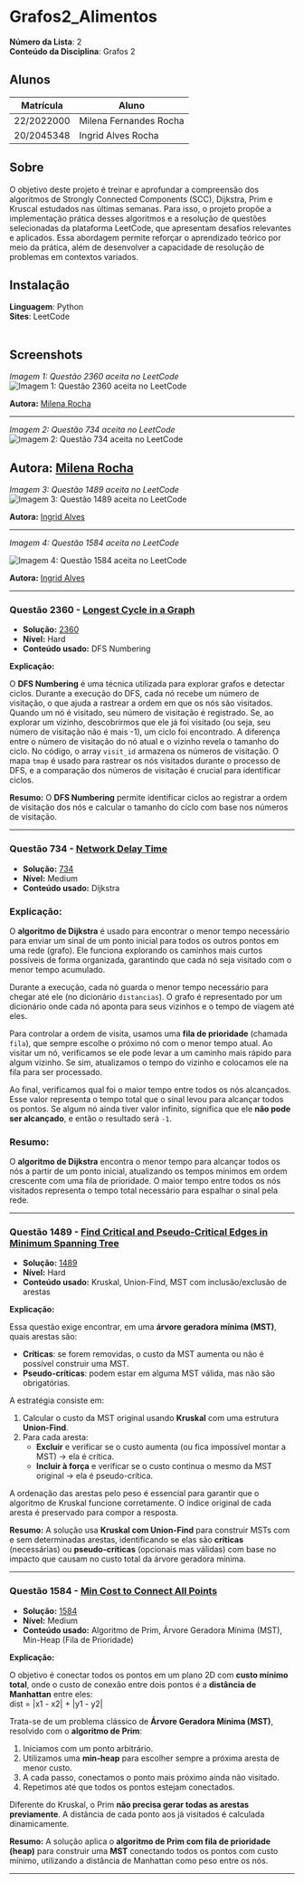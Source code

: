 # Grafos2_Alimentos

**Número da Lista**: 2<br>
**Conteúdo da Disciplina**: Grafos 2<br>

## Alunos
|Matrícula | Aluno |
| -- | -- |
| 22/2022000 |  Milena Fernandes Rocha |
| 20/2045348  |  Ingrid Alves Rocha |

## Sobre 
O objetivo deste projeto é treinar e aprofundar a compreensão dos algoritmos de Strongly Connected Components (SCC), Dijkstra, Prim e Kruscal estudados nas últimas semanas. Para isso, o projeto propõe a implementação prática desses algoritmos e a resolução de questões selecionadas da plataforma LeetCode, que apresentam desafios relevantes e aplicados. Essa abordagem permite reforçar o aprendizado teórico por meio da prática, além de desenvolver a capacidade de resolução de problemas em contextos variados.

## Instalação 
**Linguagem**: Python<br>
**Sites**: LeetCode<br>
<br>


## Screenshots

*Imagem 1: Questão 2360 aceita no LeetCode*  
![Imagem 1: Questão 2360 aceita no LeetCode](./screenshots/2360.png)

**Autora:** [Milena Rocha](https://github.com/MilenaFRocha)

---

*Imagem 2: Questão 734 aceita no LeetCode*  
![Imagem 2: Questão 734 aceita no LeetCode](./screenshots/734.png)

**Autora:** [Milena Rocha](https://github.com/MilenaFRocha)  
---

*Imagem 3: Questão 1489 aceita no LeetCode*  
![Imagem 3: Questão 1489 aceita no LeetCode](./screenshots/Questao_Kruscal_1489.png)

**Autora:** [Ingrid Alves](https://github.com/alvesingrid)  

---

*Imagem 4: Questão 1584 aceita no LeetCode*  

![Imagem 4: Questão 1584 aceita no LeetCode](./screenshots/Questao_Prim_1584.png)

**Autora:** [Ingrid Alves](https://github.com/alvesingrid) 




---

### Questão 2360 - [Longest Cycle in a Graph](https://leetcode.com/problems/longest-cycle-in-a-graph/description/)

* **Solução:** [2360](./Questoes/2360.py)
* **Nível:** Hard
* **Conteúdo usado:** DFS Numbering

**Explicação:**

O **DFS Numbering** é uma técnica utilizada para explorar grafos e detectar ciclos. Durante a execução do DFS, cada nó recebe um número de visitação, o que ajuda a rastrear a ordem em que os nós são visitados.
Quando um nó é visitado, seu número de visitação é registrado. Se, ao explorar um vizinho, descobrirmos que ele já foi visitado (ou seja, seu número de visitação não é mais -1), um ciclo foi encontrado. A diferença entre o número de visitação do nó atual e o vizinho revela o tamanho do ciclo.
No código, o array `visit_id` armazena os números de visitação. O mapa `tmap` é usado para rastrear os nós visitados durante o processo de DFS, e a comparação dos números de visitação é crucial para identificar ciclos.

**Resumo:** O **DFS Numbering** permite identificar ciclos ao registrar a ordem de visitação dos nós e calcular o tamanho do ciclo com base nos números de visitação.

---

### Questão 734 - [Network Delay Time](https://leetcode.com/problems/network-delay-time/)

* **Solução:** [734](./Questoes/734.py)
* **Nível:** Medium
* **Conteúdo usado:** Dijkstra

### **Explicação:**

O **algoritmo de Dijkstra** é usado para encontrar o menor tempo necessário para enviar um sinal de um ponto inicial para todos os outros pontos em uma rede (grafo). Ele funciona explorando os caminhos mais curtos possíveis de forma organizada, garantindo que cada nó seja visitado com o menor tempo acumulado.

Durante a execução, cada nó guarda o menor tempo necessário para chegar até ele (no dicionário `distancias`). O grafo é representado por um dicionário onde cada nó aponta para seus vizinhos e o tempo de viagem até eles.

Para controlar a ordem de visita, usamos uma **fila de prioridade** (chamada `fila`), que sempre escolhe o próximo nó com o menor tempo atual. Ao visitar um nó, verificamos se ele pode levar a um caminho mais rápido para algum vizinho. Se sim, atualizamos o tempo do vizinho e colocamos ele na fila para ser processado.

Ao final, verificamos qual foi o maior tempo entre todos os nós alcançados. Esse valor representa o tempo total que o sinal levou para alcançar todos os pontos. Se algum nó ainda tiver valor infinito, significa que ele **não pode ser alcançado**, e então o resultado será `-1`.


### **Resumo:**

O **algoritmo de Dijkstra** encontra o menor tempo para alcançar todos os nós a partir de um ponto inicial, atualizando os tempos mínimos em ordem crescente com uma fila de prioridade. O maior tempo entre todos os nós visitados representa o tempo total necessário para espalhar o sinal pela rede.



---

### Questão 1489 - [Find Critical and Pseudo-Critical Edges in Minimum Spanning Tree](https://leetcode.com/problems/find-critical-and-pseudo-critical-edges-in-minimum-spanning-tree/)

* **Solução:** [1489](./Questoes/1489.py)  
* **Nível:** Hard  
* **Conteúdo usado:** Kruskal, Union-Find, MST com inclusão/exclusão de arestas

**Explicação:**

Essa questão exige encontrar, em uma **árvore geradora mínima (MST)**, quais arestas são:

- **Críticas**: se forem removidas, o custo da MST aumenta ou não é possível construir uma MST.
- **Pseudo-críticas**: podem estar em alguma MST válida, mas não são obrigatórias.

A estratégia consiste em:
1. Calcular o custo da MST original usando **Kruskal** com uma estrutura **Union-Find**.
2. Para cada aresta:
   - **Excluir** e verificar se o custo aumenta (ou fica impossível montar a MST) → ela é crítica.
   - **Incluir à força** e verificar se o custo continua o mesmo da MST original → ela é pseudo-crítica.

A ordenação das arestas pelo peso é essencial para garantir que o algoritmo de Kruskal funcione corretamente. O índice original de cada aresta é preservado para compor a resposta.

**Resumo:** A solução usa **Kruskal com Union-Find** para construir MSTs com e sem determinadas arestas, identificando se elas são **críticas** (necessárias) ou **pseudo-críticas** (opcionais mas válidas) com base no impacto que causam no custo total da árvore geradora mínima.

---

### Questão 1584 - [Min Cost to Connect All Points](https://leetcode.com/problems/min-cost-to-connect-all-points/)

* **Solução:** [1584](./Questoes/1584.py)  
* **Nível:** Medium  
* **Conteúdo usado:** Algoritmo de Prim, Árvore Geradora Mínima (MST), Min-Heap (Fila de Prioridade)

**Explicação:**

O objetivo é conectar todos os pontos em um plano 2D com **custo mínimo total**, onde o custo de conexão entre dois pontos é a **distância de Manhattan** entre eles:  
dist = |x1 - x2| + |y1 - y2|

Trata-se de um problema clássico de **Árvore Geradora Mínima (MST)**, resolvido com o **algoritmo de Prim**:

1. Iniciamos com um ponto arbitrário.
2. Utilizamos uma **min-heap** para escolher sempre a próxima aresta de menor custo.
3. A cada passo, conectamos o ponto mais próximo ainda não visitado.
4. Repetimos até que todos os pontos estejam conectados.

Diferente do Kruskal, o Prim **não precisa gerar todas as arestas previamente**. A distância de cada ponto aos já visitados é calculada dinamicamente.

**Resumo:** A solução aplica o **algoritmo de Prim com fila de prioridade (heap)** para construir uma **MST** conectando todos os pontos com custo mínimo, utilizando a distância de Manhattan como peso entre os nós.

---



